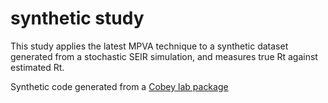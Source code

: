 # synthetic study

This study applies the latest MPVA technique to a synthetic dataset generated from a stochastic SEIR simulation, and measures true Rt against estimated Rt.

Synthetic code generated from a [Cobey lab package](https://github.com/cobeylab/Rt_estimation)
